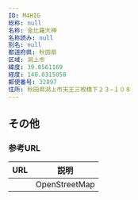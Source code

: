 ```yaml
---
ID: M4HIG
総称: null
名称: 金比羅大神
名称読み: null
別名: null
都道府県: 秋田県
区域: 潟上市
緯度: 39.8561169
経度: 140.0315058
郵便番号: 32897
住所: 秋田県潟上市天王三枚橋下２３−１０８
---
```


## その他

### 参考URL

| URL | 説明          |
| --- | ------------- |
|     | OpenStreetMap |
